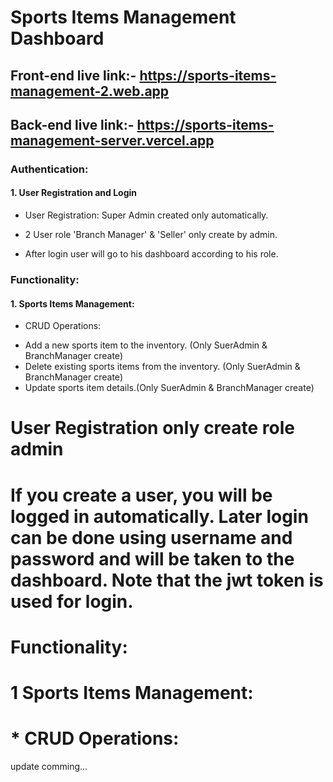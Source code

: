 # Sports Items Management Dashboard

## Front-end live link:- https://sports-items-management-2.web.app

## Back-end live link:- https://sports-items-management-server.vercel.app

### Authentication:

#### 1. User Registration and Login

- User Registration: Super Admin created only automatically.

- 2 User role 'Branch Manager' & 'Seller' only create by admin.

- After login user will go to his dashboard according to his role.

### Functionality:

#### 1. Sports Items Management:

- CRUD Operations:

* Add a new sports item to the inventory. (Only SuerAdmin & BranchManager create)
* Delete existing sports items from the inventory. (Only SuerAdmin & BranchManager create)
* Update sports item details.(Only SuerAdmin & BranchManager create)

# User Registration only create role admin

# If you create a user, you will be logged in automatically. Later login can be done using username and password and will be taken to the dashboard. Note that the jwt token is used for login.

# Functionality:

# 1 Sports Items Management:

# \* CRUD Operations:

update comming...

